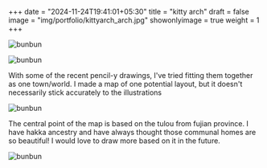 +++
date = "2024-11-24T19:41:01+05:30"
title = "kitty arch"
draft = false
image = "img/portfolio/kittyarch_arch.jpg"
showonlyimage = true
weight = 1
+++

![bunbun](/img/portfolio/kittyarch_arch.jpg)

![bunbun](/img/extra/kittyarch_ex0.jpg)

With some of the recent pencil-y drawings, I've tried fitting them together as one town/world. I made a map of one potential layout, but it doesn't necessarily stick accurately to the illustrations

![bunbun](/img/extra/riverdew_ex1.jpg)

The central point of the map is based on the tulou from fujian province. I have hakka ancestry and have always thought those communal homes are so beautiful! I would love to draw more based on it in the future.

![bunbun](/img/extra/riverdew_ex0.jpg)
